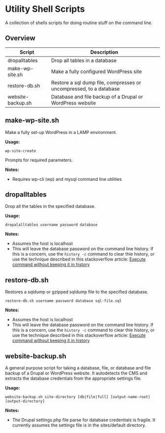 # Utility Shell Scripts

A collection of shells scripts for doing routine stuff on the command line.

## Overview

| Script | Description |
| --- | --- |
| dropalltables | Drop all tables in a database |
| make-wp-site.sh | Make a fully configured WordPress site |
| restore-db.sh | Restore a sql dump file, compresses or uncompressed, to a database | 
| website-backup.sh | Database and file backup of a Drupal or WordPress website |

## make-wp-site.sh

Make a fully set-up WordPress in a LAMP environment.

**Usage:**

`wp-site-create`

Prompts for required parameters.

**Notes:**

- Requires wp-cli (wp) and mysql command line utilities

## dropalltables

Drop all the tables in the specified database.

**Usage:**

`dropalalltables username password database`

**Notes:**

- Assumes the host is localhost
- This will leave the database password on the command line history. If this is a concern, use the  `history -c` command to clear thie history, or use the technique described in this stackoverflow article: [Execute command without keeping it in history](https://stackoverflow.com/questions/8473121/execute-command-without-keeping-it-in-history)


## restore-db.sh

Restores a sqldump or gzipped sqldump file to the specified database.

`restore-db.sh username password database sql-file.sql`

**Notes:**
- Assumes the host is localhost
- This will leave the database password on the command line history. If this is a concern, use the  `history -c` command to clear thie history, or use the technique described in this stackoverflow article: [Execute command without keeping it in history](https://stackoverflow.com/questions/8473121/execute-command-without-keeping-it-in-history)


## website-backup.sh

A general purpose script for taking a database, file, or database and file backup of a Drupal or WordPress website. It autodetects the CMS and extracts the database credentials from the appropriate settings file.

**Usage:**

`website-backup.sh site-directory [db|file|full] [output-name-root] [output-directory]`

**Notes:**

- The Drupal settings.php file parse for database credentials is fragile. It currently assumes the settings file is in the sites/default directory.
